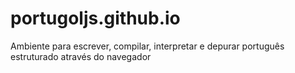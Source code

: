 # portugoljs.github.io
Ambiente para escrever, compilar, interpretar e depurar português estruturado através do navegador
